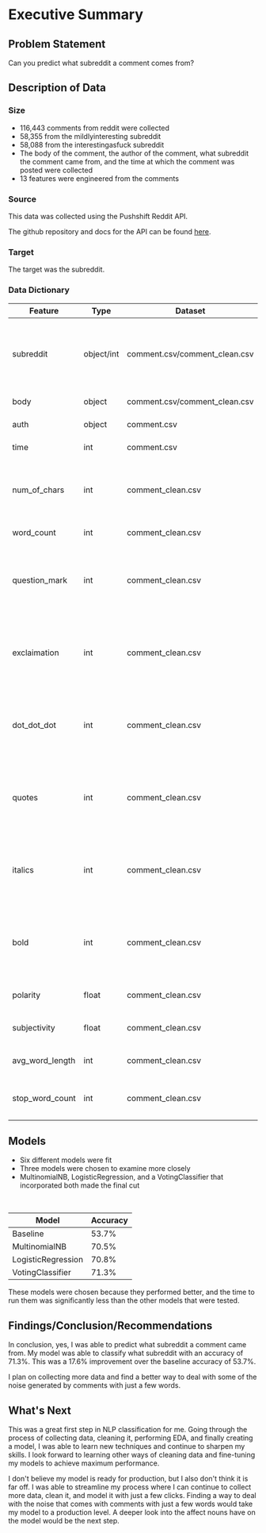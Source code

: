 # Executive Summary

## Problem Statement
Can you predict what subreddit a comment comes from?


## Description of Data

### Size
* 116,443 comments from reddit were collected
* 58,355 from the mildlyinteresting subreddit
* 58,088 from the interestingasfuck subreddit
* The body of the comment, the author of the comment, what subreddit the comment came from, and the time at which the comment was posted were collected
* 13 features were engineered from the comments

### Source
This data was collected using the Pushshift Reddit API.

The github repository and docs for the API can be found [here](https://github.com/pushshift/api).
### Target
The target was the subreddit.

### Data Dictionary
|Feature|Type|Dataset|Description|
|---|---|---|---|
|subreddit|object/int|comment.csv/comment_clean.csv|The type changes depending on the dataset. Subreddit where the comment came from. 'interestingasfuck'=1, 'mildlyinteresting'=0|
|body|object|comment.csv/comment_clean.csv|This is the text of the comment.|
|auth|object|comment.csv|The author of the comment.|
|time|int|comment.csv|The time the author posted the comment.|
|num_of_chars|int|comment_clean.csv|The total number of characters of a comment. This includes letters, numbers, punctuation, etc.|
|word_count|int|comment_clean.csv|The total number of words in a comment.|
|question_mark|int|comment_clean.csv|This feature is for whether or not a comment had a question mark. 1 means there is at least one, 0 means there are none.|
|exclaimation|int|comment_clean.csv|This feature is for whether or not a comment had a exclaimation point. 1 means there is at least one, 0 means there are none.|
|dot_dot_dot|int|comment_clean.csv|This feature is for whether or not a comment had a trailing sentence or "...". 1 means there is at least one, 0 means there are none.|
|quotes|int|comment_clean.csv|This feature is for whether or not a comment had text in quotes. 1 means there is at least one, 0 means there are none.|
|italics|int|comment_clean.csv|This feature is for whether or not a comment had text in italics. 1 means there is at least one, 0 means there are none.|
|bold|int|comment_clean.csv|This feature is for whether or not a comment had text in bold. 1 means there is at least one, 0 means there are none.|
|polarity|float|comment_clean.csv|This feature scored the polarity of a comment.|
|subjectivity|float|comment_clean.csv|This feature scored the subjectivity of a comment.|
|avg_word_length|int|comment_clean.csv|This feature is the average word length of a comment.|
|stop_word_count|int|comment_clean.csv|This feature is the count of the number of stop words in a comment.|

## Models
* Six different models were fit
* Three models were chosen to examine more closely
* MultinomialNB, LogisticRegression, and a VotingClassifier that incorporated both made the final cut

<br>

|Model|Accuracy|
|---|---|
|Baseline|53.7%|
|MultinomialNB|70.5%|
|LogisticRegression|70.8%|
|VotingClassifier|71.3%|

These models were chosen because they performed better, and the time to run them was significantly less than the other models that were tested.

## Findings/Conclusion/Recommendations
In conclusion, yes, I was able to predict what subreddit a comment came from. My model was able to classify what subreddit with an accuracy of 71.3%. This was a 17.6% improvement over the baseline accuracy of 53.7%.

I plan on collecting more data and find a better way to deal with some of the noise generated by comments with just a few words.

## What's Next
This was a great first step in NLP classification for me. Going through the process of collecting data, cleaning it, performing EDA, and finally creating a model, I was able to learn new techniques and continue to sharpen my skills. I look forward to learning other ways of cleaning data and fine-tuning my models to achieve maximum performance.

I don't believe my model is ready for production, but I also don't think it is far off. I was able to streamline my process where I can continue to collect more data, clean it, and model it with just a few clicks. Finding a way to deal with the noise that comes with comments with just a few words would take my model to a production level. A deeper look into the affect nouns have on the model would be the next step.

